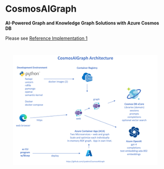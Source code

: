 # CosmosAIGraph

**AI-Powered Graph and Knowledge Graph Solutions with Azure Cosmos DB**

Please see [Reference Implementation 1](impl1/docs/readme.md)

<pre>

</pre>

<p align="center">
  <img src="impl1/docs/img/app-architecture.png" width="90%">
</p>

